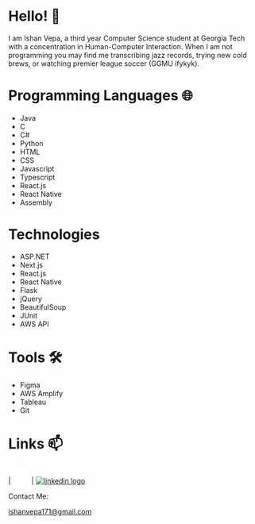 # Hello! 👋

I am Ishan Vepa, a third year Computer Science student at Georgia Tech with a concentration in Human-Computer Interaction.
When I am not programming you may find me transcribing jazz records, trying new cold brews, or watching premier league soccer (GGMU ifykyk).

# Programming Languages 🌐
- Java
- C
- C#
- Python
- HTML
- CSS
- Javascript
- Typescript
- React.js
- React Native
- Assembly

# Technologies 
- ASP.NET
- Next.js
- React.js
- React Native
- Flask
- jQuery
- BeautifulSoup
- JUnit
- AWS API


# Tools 🛠️
- Figma
- AWS Amplify
- Tableau
- Git

# Links 📫

<!--| [<img src="https://raw.githubusercontent.com/Delta456/Delta456/master/img/github.png" alt="github logo" width="34">](https://ishanvepa.com) -->
| [<img src="https://raw.githubusercontent.com/Delta456/Delta456/master/img/github.png" alt="github logo" width="34">](https://github.com/ishanvepa) 
| [<img src="https://upload.wikimedia.org/wikipedia/commons/8/81/LinkedIn_icon.svg" alt="linkedin logo" width="24">](https://www.linkedin.com/in/ishanvepa/) 

Contact Me:

ishanvepa171@gmail.com
